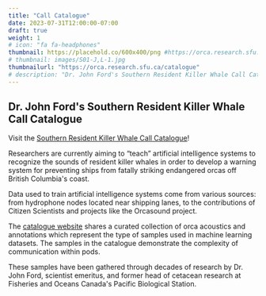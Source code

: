 ```yaml
---
title: "Call Catalogue"
date: 2023-07-31T12:00:00-07:00
draft: true
weight: 1
# icon: "fa fa-headphones"
thumbnail: https://placehold.co/600x400/png #https://orca.research.sfu.ca/catalogue/home-media/S01-J,L-1.jpg
# thumbnail: images/S01-J,L-1.jpg
thumbnailurl: "https://orca.research.sfu.ca/catalogue"
# description: "Dr. John Ford's Southern Resident Killer Whale Call Catalogue"
---
```


## Dr. John Ford\'s Southern Resident Killer Whale Call Catalogue

Visit the [Southern Resident Killer Whale Call Catalogue](https://orca.research.sfu.ca/catalogue)!

Researchers are currently aiming to “teach” artificial intelligence systems to recognize the sounds of resident killer whales in order to develop a warning system for preventing ships from fatally striking endangered orcas off British Columbia's coast.

Data used to train artificial intelligence systems come from various sources: from hydrophone nodes located near shipping lanes, to the contributions of Citizen Scientists and projects like the Orcasound project.

The [catalogue website](https://orca.research.sfu.ca/catalogue) shares a curated collection of orca acoustics and annotations which represent the type of samples used in machine learning datasets. The samples in the catalogue demonstrate the complexity of communication within pods.

These samples have been gathered through decades of research by Dr. John Ford, scientist emeritus, and former head of cetacean research at Fisheries and Oceans Canada's Pacific Biological Station.


